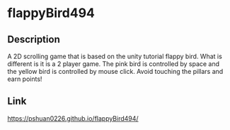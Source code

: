 # flappyBird494
## Description
A 2D scrolling game that is based on the unity tutorial flappy bird. What is different is it is a 2 player game. The pink bird is controlled by space and the yellow bird is controlled by mouse click. Avoid touching the pillars and earn points!

## Link
<https://pshuan0226.github.io/flappyBird494/>
